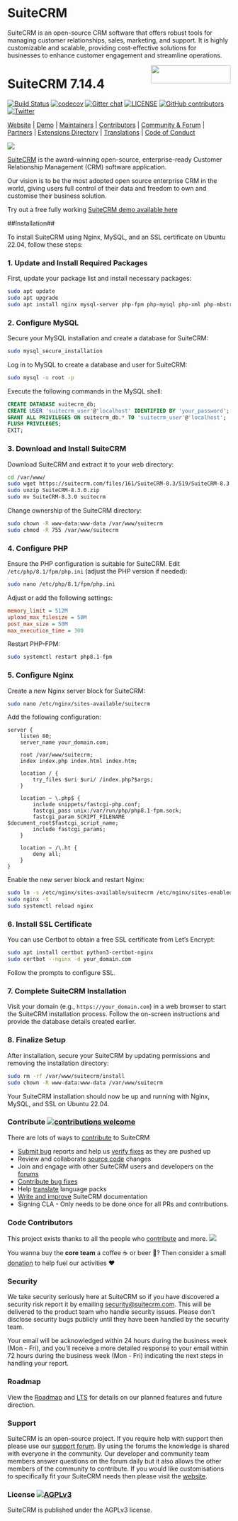 # SuiteCRM
SuiteCRM is an open-source CRM software that offers robust tools for managing customer relationships, sales, marketing, and support. It is highly customizable and scalable, providing cost-effective solutions for businesses to enhance customer engagement and streamline operations. 



<a href="https://suitecrm.com">
  <img width="180px" height="41px" src="https://suitecrm.com/wp-content/uploads/2017/12/logo.png" align="right" />
</a>

# SuiteCRM 7.14.4

[![Build Status](https://travis-ci.org/salesagility/SuiteCRM.svg?branch=hotfix)](https://travis-ci.org/salesagility/SuiteCRM)
[![codecov](https://codecov.io/gh/salesagility/SuiteCRM/branch/hotfix/graph/badge.svg)](https://codecov.io/gh/salesagility/SuiteCRM/branch/hotfix)
[![Gitter chat](https://badges.gitter.im/gitterHQ/gitter.png)](https://gitter.im/suitecrm/Lobby)
[![LICENSE](https://img.shields.io/github/license/suitecrm/suitecrm.svg)](https://github.com/salesagility/suitecrm/blob/hotfix/LICENSE.txt)
[![GitHub contributors](https://img.shields.io/github/contributors/salesagility/suitecrm)](https://github.com/salesagility/SuiteCRM/graphs/contributors)
[![Twitter](https://img.shields.io/twitter/follow/suitecrm.svg?style=social&label=Follow)](https://twitter.com/intent/follow?screen_name=suitecrm)

[Website](https://suitecrm.com) | 
[Demo](https://suitecrm.com/demo/) |
[Maintainers](https://salesagility.com) |
[Contributors](https://github.com/salesagility/SuiteCRM/graphs/contributors) |
[Community & Forum](https://suitecrm.com/suitecrm/forum) |
[Partners](https://suitecrm.com/about/about-us/partners/) |
[Extensions Directory](https://store.suitecrm.com/) |
[Translations](https://crowdin.com/project/suitecrmtranslations) | [Code of Conduct](https://docs.suitecrm.com/community/code-of-conduct/)

<img src="https://store.suitecrm.com/assets/img/addonassets/glances/suitecrm-highlight-and-search.gif"/>

[SuiteCRM](https://suitecrm.com) is the award-winning open-source, enterprise-ready Customer Relationship Management (CRM) software application.

Our vision is to be the most adopted open source enterprise CRM in the world, giving users full control of their data and freedom to own and customise their business solution.

Try out a free fully working [SuiteCRM demo available here](https://suitecrm.com/demo/)

##Installation##

To install SuiteCRM using Nginx, MySQL, and an SSL certificate on Ubuntu 22.04, follow these steps:

### 1. Update and Install Required Packages

First, update your package list and install necessary packages:

```bash
sudo apt update
sudo apt upgrade
sudo apt install nginx mysql-server php-fpm php-mysql php-xml php-mbstring php-curl php-zip unzip git
```

### 2. Configure MySQL

Secure your MySQL installation and create a database for SuiteCRM:

```bash
sudo mysql_secure_installation
```

Log in to MySQL to create a database and user for SuiteCRM:

```bash
sudo mysql -u root -p
```

Execute the following commands in the MySQL shell:

```sql
CREATE DATABASE suitecrm_db;
CREATE USER 'suitecrm_user'@'localhost' IDENTIFIED BY 'your_password';
GRANT ALL PRIVILEGES ON suitecrm_db.* TO 'suitecrm_user'@'localhost';
FLUSH PRIVILEGES;
EXIT;
```

### 3. Download and Install SuiteCRM

Download SuiteCRM and extract it to your web directory:

```bash
cd /var/www/
sudo wget https://suitecrm.com/files/161/SuiteCRM-8.3/519/SuiteCRM-8.3.0.zip
sudo unzip SuiteCRM-8.3.0.zip
sudo mv SuiteCRM-8.3.0 suitecrm
```

Change ownership of the SuiteCRM directory:

```bash
sudo chown -R www-data:www-data /var/www/suitecrm
sudo chmod -R 755 /var/www/suitecrm
```

### 4. Configure PHP

Ensure the PHP configuration is suitable for SuiteCRM. Edit `/etc/php/8.1/fpm/php.ini` (adjust the PHP version if needed):

```bash
sudo nano /etc/php/8.1/fpm/php.ini
```

Adjust or add the following settings:

```ini
memory_limit = 512M
upload_max_filesize = 50M
post_max_size = 50M
max_execution_time = 300
```

Restart PHP-FPM:

```bash
sudo systemctl restart php8.1-fpm
```

### 5. Configure Nginx

Create a new Nginx server block for SuiteCRM:

```bash
sudo nano /etc/nginx/sites-available/suitecrm
```

Add the following configuration:

```nginx
server {
    listen 80;
    server_name your_domain.com;

    root /var/www/suitecrm;
    index index.php index.html index.htm;

    location / {
        try_files $uri $uri/ /index.php?$args;
    }

    location ~ \.php$ {
        include snippets/fastcgi-php.conf;
        fastcgi_pass unix:/var/run/php/php8.1-fpm.sock;
        fastcgi_param SCRIPT_FILENAME $document_root$fastcgi_script_name;
        include fastcgi_params;
    }

    location ~ /\.ht {
        deny all;
    }
}
```

Enable the new server block and restart Nginx:

```bash
sudo ln -s /etc/nginx/sites-available/suitecrm /etc/nginx/sites-enabled/
sudo nginx -t
sudo systemctl reload nginx
```

### 6. Install SSL Certificate

You can use Certbot to obtain a free SSL certificate from Let’s Encrypt:

```bash
sudo apt install certbot python3-certbot-nginx
sudo certbot --nginx -d your_domain.com
```

Follow the prompts to configure SSL.

### 7. Complete SuiteCRM Installation

Visit your domain (e.g., `https://your_domain.com`) in a web browser to start the SuiteCRM installation process. Follow the on-screen instructions and provide the database details created earlier.

### 8. Finalize Setup

After installation, secure your SuiteCRM by updating permissions and removing the installation directory:

```bash
sudo rm -rf /var/www/suitecrm/install
sudo chown -R www-data:www-data /var/www/suitecrm
```

Your SuiteCRM installation should now be up and running with Nginx, MySQL, and SSL on Ubuntu 22.04.

### Contribute [![contributions welcome](https://img.shields.io/badge/contributions-welcome-brightgreen.svg?style=flat)](https://github.com/salesagility/SuiteCRM/issues)

There are lots of ways to [contribute](https://docs.suitecrm.com/community/) to SuiteCRM

* [Submit bug](https://docs.suitecrm.com/community/raising-issues/) reports and help us [verify fixes](https://docs.suitecrm.com/community/contributing-code/test-pull-requests/) as they are pushed up
* Review and collaborate [source code](https://github.com/salesagility/SuiteCRM/pulls) changes
* Join and engage with other SuiteCRM users and developers on the [forums](https://suitecrm.com/suitecrm/forum)
* [Contribute bug fixes](https://docs.suitecrm.com/community/contributing-code/bugs/)
* Help [translate](https://docs.suitecrm.com/community/contributing-to-docs/contributing-to-translation/) language packs
* [Write and improve](https://docs.suitecrm.com/community/contributing-to-docs/) SuiteCRM documentation
* Signing CLA - Only needs to be done once for all PRs and contributions.


### Code Contributors

This project exists thanks to all the people who [contribute](https://github.com/salesagility/SuiteCRM/graphs/contributors) and more.
<a href="https://github.com/salesagility/SuiteCRM/graphs/contributors"><img src="https://opencollective.com/SuiteCRM/contributors.svg?avatarHeight=36&width=890&button=false" /></a>

You wanna buy the **core team** a coffee :coffee: or beer :beer:?
Then consider a small [donation](https://opencollective.com/SuiteCRM/contribute) to help fuel our activities :heart:

### Security ###

We take security seriously here at SuiteCRM so if you have discovered a security risk report it by
emailing [security@suitecrm.com](mailto:security@suitecrm.com). This will be delivered to the product team who handle security issues.
Please don't disclose security bugs publicly until they have been handled by the security team.

Your email will be acknowledged within 24 hours during the business week (Mon - Fri), and you’ll receive a more
detailed response to your email within 72 hours during the business week (Mon - Fri) indicating the next steps in
handling your report.

### Roadmap ### 

View the [Roadmap](https://suitecrm.com/roadmap/) and [LTS](https://suitecrm.com/lts/) for details on our planned features and future direction.

### Support ###

SuiteCRM is an open-source project. If you require help with support then please use our [support forum](https://suitecrm.com/suitecrm/forum/). By using the forums the knowledge is shared with everyone in the community. Our developer and community team members answer questions on the forum daily but it also allows the other members of the community to contribute. If you would like customisations to specifically fit your SuiteCRM needs then please visit the [website](https://suitecrm.com/).

### License [![AGPLv3](https://img.shields.io/github/license/suitecrm/suitecrm.svg)](./LICENSE.txt)

SuiteCRM is published under the AGPLv3 license.




